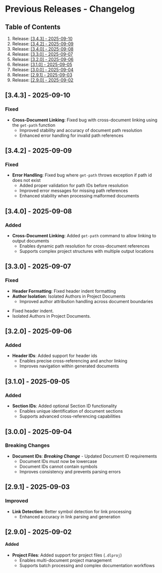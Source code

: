 <!-- GENERATED DOCUMENT DO NOT EDIT! -->
<!-- prettier-ignore-start -->
<!-- markdownlint-disable -->

<!-- Compiled with doculisp https://www.npmjs.com/package/doculisp -->

# Previous Releases - Changelog #

## Table of Contents ##

1. Release: [[3.4.3] - 2025-09-10](#343---2025-09-10)
2. Release: [[3.4.2] - 2025-09-09](#342---2025-09-09)
3. Release: [[3.4.0] - 2025-09-08](#340---2025-09-08)
4. Release: [[3.3.0] - 2025-09-07](#330---2025-09-07)
5. Release: [[3.2.0] - 2025-09-06](#320---2025-09-06)
6. Release: [[3.1.0] - 2025-09-05](#310---2025-09-05)
7. Release: [[3.0.0] - 2025-09-04](#300---2025-09-04)
8. Release: [[2.9.1] - 2025-09-03](#291---2025-09-03)
9. Release: [[2.9.0] - 2025-09-02](#290---2025-09-02)

## [3.4.3] - 2025-09-10 ##

### Fixed ###

- **Cross-Document Linking**: Fixed bug with cross-document linking using the `get-path` function
  - Improved stability and accuracy of document path resolution
  - Enhanced error handling for invalid path references

## [3.4.2] - 2025-09-09 ##

### Fixed ###

- **Error Handling**: Fixed bug where `get-path` throws exception if path id does not exist
  - Added proper validation for path IDs before resolution
  - Improved error messages for missing path references
  - Enhanced stability when processing malformed documents

## [3.4.0] - 2025-09-08 ##

### Added ###

- **Cross-Document Linking**: Added `get-path` command to allow linking to output documents
  - Enables dynamic path resolution for cross-document references
  - Supports complex project structures with multiple output locations

## [3.3.0] - 2025-09-07 ##

### Fixed ###

- **Header Formatting**: Fixed header indent formatting
- **Author Isolation**: Isolated Authors in Project Documents
  - Improved author attribution handling across document boundaries

* Fixed header indent.
* Isolated Authors in Project Documents.

## [3.2.0] - 2025-09-06 ##

### Added ###

- **Header IDs**: Added support for header ids
  - Enables precise cross-referencing and anchor linking
  - Improves navigation within generated documents

## [3.1.0] - 2025-09-05 ##

### Added ###

- **Section IDs**: Added optional Section ID functionality
  - Enables unique identification of document sections
  - Supports advanced cross-referencing capabilities

## [3.0.0] - 2025-09-04 ##

### Breaking Changes ###

- **Document IDs**: _**Breaking Change**_ - Updated Document ID requirements
  - Document IDs must now be lowercase
  - Document IDs cannot contain symbols
  - Improves consistency and prevents parsing errors

## [2.9.1] - 2025-09-03 ##

### Improved ###

- **Link Detection**: Better symbol detection for link processing
  - Enhanced accuracy in link parsing and generation

## [2.9.0] - 2025-09-02 ##

#### Added ####

- **Project Files**: Added support for project files (`.dlproj`)
  - Enables multi-document project management
  - Supports batch processing and complex documentation workflows

<!-- markdownlint-restore -->
<!-- prettier-ignore-end -->
<!-- GENERATED DOCUMENT DO NOT EDIT! -->